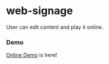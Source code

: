 # web-signage
User can edit content and play it online.

### Demo

[Online Demo](https://mujungho.github.io/web-signage/) is here!